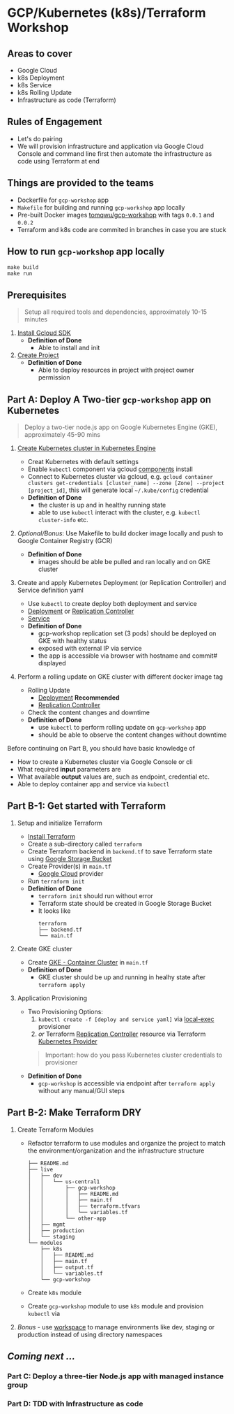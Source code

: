 # GCP/Kubernetes (k8s)/Terraform Workshop

## Areas to cover

* Google Cloud
* k8s Deployment
* k8s Service
* k8s Rolling Update
* Infrastructure as code (Terraform)

## Rules of Engagement

* Let's do pairing
* We will provision infrastructure and application via Google Cloud Console and command line first then automate the infrastructure as code using Terraform at end

## Things are provided to the teams

* Dockerfile for `gcp-workshop` app
* `Makefile` for building and running `gcp-workshop` app locally
* Pre-built Docker images [tomqwu/gcp-workshop](https://hub.docker.com/r/tomqwu/gcp-workshop/) with tags `0.0.1` and `0.0.2`
* Terraform and k8s code are commited in branches in case you are stuck

## How to run `gcp-workshop` app locally

```shell
make build
make run
```

## Prerequisites

> Setup all required tools and dependencies, approximately 10-15 minutes

1.  [Install Gcloud SDK](https://cloud.google.com/sdk/docs/quickstart-macos)
    * **Definition of Done**
      * Able to install and init
1.  [Create Project](https://cloud.google.com/resource-manager/docs/creating-managing-projects)
    * **Definition of Done**
      * Able to deploy resources in project with project owner permission

## Part A: Deploy A Two-tier `gcp-workshop` app on Kubernetes

> Deploy a two-tier node.js app on Google Kubernetes Engine (GKE), approximately 45-90 mins

1.  [Create Kubernetes cluster in Kubernetes Engine](https://cloud.google.com/kubernetes-engine/docs/concepts/kubernetes-engine-overview)

    * Creat Kubernetes with default settings
    * Enable `kubectl` component via gcloud [components](https://cloud.google.com/sdk/gcloud/reference/components/install) install
    * Connect to Kubernetes cluster via gcloud, e.g. `gcloud container clusters get-credentials [cluster_name] --zone [Zone] --project [project_id]`, this will generate local `~/.kube/config` credential
    * **Definition of Done**
      * the cluster is up and in healthy running state
      * able to use `kubectl` interact with the cluster, e.g. `kubectl cluster-info` etc.

1.  _Optional/Bonus_: Use Makefile to build docker image locally and push to Google Container Registry (GCR)
    * **Definition of Done**
      * images should be able be pulled and ran locally and on GKE cluster
1.  Create and apply Kubernetes Deployment (or Replication Controller) and Service definition yaml
    * Use `kubectl` to create deploy both deployment and service
    * [Deployment](https://kubernetes.io/docs/concepts/workloads/controllers/deployment/) or [Replication Controller](https://kubernetes.io/docs/concepts/workloads/controllers/replicationcontroller/)
    * [Service](https://kubernetes.io/docs/concepts/services-networking/service/)
    * **Definition of Done**
      * gcp-workshop replication set (3 pods) should be deployed on GKE with healthy status
      * exposed with external IP via service
      * the app is accessible via browser with hostname and commit# displayed
1.  Perform a rolling update on GKE cluster with different docker image tag
    * Rolling Update
      * [Deployment](https://kubernetes.io/docs/concepts/workloads/controllers/deployment/#rolling-update-deployment) **Recommended**
      * [Replication Controller](https://kubernetes.io/docs/tasks/run-application/rolling-update-replication-controller/)
    * Check the content changes and downtime
    * **Definition of Done**
      * use `kubectl` to perform rolling update on `gcp-workshop` app
      * should be able to observe the content changes without downtime

Before continuing on Part B, you should have basic knowledge of

* How to create a Kubernetes cluster via Google Console or cli
* What required **input** parameters are
* What available **output** values are, such as endpoint, credential etc.
* Able to deploy container app and service via `kubectl`

## Part B-1: Get started with Terraform

1.  Setup and initialize Terraform

    * [Install Terraform](https://www.terraform.io/intro/getting-started/install.html)
    * Create a sub-directory called `terraform`
    * Create Terraform backend in `backend.tf` to save Terraform state using [Google Storage Bucket](https://www.terraform.io/docs/backends/types/gcs.html)
    * Create Provider(s) in `main.tf`
      * [Google Cloud](https://www.terraform.io/docs/providers/google/index.html) provider
    * Run `terraform init`
    * **Definition of Done**
      * `terraform init` should run without error
      * Terraform state should be created in Google Storage Bucket
      * It looks like
        ```shell
        terraform
        ├── backend.tf
        └── main.tf
        ```

1.  Create GKE cluster
    * Create [GKE - Container Cluster](https://www.terraform.io/docs/providers/google/r/container_cluster.html#) in `main.tf`
    * **Definition of Done**
      * GKE cluster should be up and running in healhy state after `terraform apply`
   
1. Application Provisioning
    * Two Provisioning Options:
      1. `kubectl create -f [deploy and service yaml]` via [local-exec](https://www.terraform.io/docs/provisioners/local-exec.html) provisioner
      2. _or_ Terraform [Replication Controller](https://www.terraform.io/docs/providers/kubernetes/r/replication_controller.html) resource via Terraform [Kubernetes Provider](https://www.terraform.io/docs/providers/kubernetes/index.html)
        > Important: how do you pass Kubernetes cluster credentials to provisioner
    * **Definition of Done**
      * `gcp-workshop` is accessible via endpoint after `terraform apply` without any manual/GUI steps

## Part B-2: Make Terraform DRY

1.  Create Terraform Modules
    * Refactor terraform to use modules and organize the project to match the environment/organization and the infrastructure structure

          ├── README.md
          ├── live
          │   ├── dev
          │   │   └── us-central1
          │   │       ├── gcp-workshop
          │   │       │   ├── README.md
          │   │       │   ├── main.tf
          │   │       │   ├── terraform.tfvars
          │   │       │   └── variables.tf
          │   │       └── other-app
          │   ├── mgmt
          │   ├── production
          │   └── staging
          └── modules
              ├── k8s
              │   ├── README.md
              │   ├── main.tf
              │   ├── output.tf
              │   └── variables.tf
              └── gcp-workshop
    * Create `k8s` module
    * Create `gcp-workshop` module to use `k8s` module and provision `kubectl` via 

1. _Bonus_ - use [workspace](https://www.terraform.io/docs/state/workspaces.html) to manage environments like dev, staging or production instead of using directory namespaces

## _Coming next ..._

### Part C: Deploy a three-tier Node.js app with managed instance group

### Part D: TDD with Infrastructure as code
